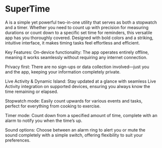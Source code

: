 # SuperTime
A is a simple yet powerful two-in-one utility that serves as both a stopwatch and a timer. Whether you need to count up with precision for measuring durations or count down to a specific set time for reminders, this versatile app has you thoroughly covered. Designed with bold colors and a striking, intuitive interface, it makes timing tasks feel effortless and efficient. 

Key Features:
On-device functionality: The app operates entirely offline, meaning it works seamlessly without requiring any internet connection.

Privacy first: There are no sign-ups or data collection involved—just you and the app, keeping your information completely private.

Live Activity & Dynamic Island: Stay updated at a glance with seamless Live Activity integration on supported devices, ensuring you always know the time remaining or elapsed.

Stopwatch mode: Easily count upwards for various events and tasks, perfect for everything from cooking to exercise.

Timer mode: Count down from a specified amount of time, complete with an alarm to notify you when the time’s up.

Sound options: Choose between an alarm ring to alert you or mute the sound completely with a simple switch, offering flexibility to suit your preferences.
